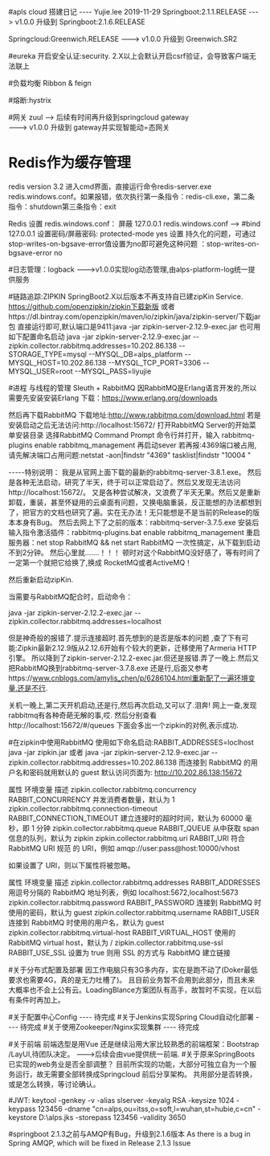 #apls cloud 搭建日记 ----   Yujie.lee 2019-11-29
Springboot:2.1.1.RELEASE ---> v1.0.0 升级到  Springboot:2.1.6.RELEASE 

Springcloud:Greenwich.RELEASE ---> v1.0.0 升级到  Greenwich.SR2

#eureka
开启安全认证:security.
2.X以上会默认开启csrf验证，会导致客户端无法联上

#负载均衡 Ribbon & feign

#熔断:hystrix

#网关 zuul -->  后续有时间再升级到springcloud gateway  
 ---> v1.0.0 升级到 gateway并实现智能动=态网关



# Redis作为缓存管理
redis version 3.2
   进入cmd界面，直接运行命令redis-server.exe redis.windows.conf。如果报错，依次执行第一条指令：redis-cli.exe，第二条指令：shutdown第三条指令：exit
  
Redis 设置 redis.windows.conf：
屏蔽  127.0.0.1 redis.windows.conf --> #bind 127.0.0.1 
设置密码/屏蔽密码: protected-mode yes
设置 持久化的问题，可通过stop-writes-on-bgsave-error值设置为no即可避免这种问题  ：stop-writes-on-bgsave-error no

#日志管理：logback
--->v1.0.0实现log动态管理,由alps-platform-log统一提供服务

#链路追踪:ZIPKIN
SpringBoot2.X以后版本不再支持自已建zipKin Service.
https://github.com/openzipkin/zipkin下载新版
或者https://dl.bintray.com/openzipkin/maven/io/zipkin/java/zipkin-server/下载jar包
 直接运行即可,默认端口是9411:java -jar zipkin-server-2.12.9-exec.jar 也可用如下配置命名启动
java -jar  zipkin-server-2.12.9-exec.jar --zipkin.collector.rabbitmq.addresses=10.202.86.138 --STORAGE_TYPE=mysql --MYSQL_DB=alps_platform  --MYSQL_HOST=10.202.86.138 --MYSQL_TCP_PORT=3306 --MYSQL_USER=root --MYSQL_PASS=liyujie


  

#进程 与线程的管理 Sleuth + RabbitMQ
因RabbitMQ是Erlang语言开发的,所以需要先安装安装Erlang
下载：https://www.erlang.org/downloads

然后再下载RabbitMQ
下载地址:http://www.rabbitmq.com/download.html
 若是安装启动之后无法访问:http://localhost:15672/ 打开RabbitMQ Server的开始菜单安装目录
选择RabbitMQ Command Prompt 命令行并打开，输入
rabbitmq-plugins enable rabbitmq_management
再启动sever
若再报:4369端口被占用,请先解决端口占用问题:netstat -aon|findstr "4369" tasklist|findstr "10004                                                                                                                                                                                                                                                                                                                                                                                                                                                                                                                                                                            "

-----特别说明： 
我是从官网上面下载的最新的rabbitmq-server-3.8.1.exe。 然后是各种无法启动，研究了半天，终于可以正常启动了。然后又发现无法访问http://localhost:15672/。
又是各种尝试解决，又浪费了半天无果。然后又是重新卸载，重装，甚至怀疑用的云桌面有问题，又换电脑重装，反正能想的办法都想到了，把官方的文档也研究了遍。实在无办法！无只能想是不是当前的Release的版本本身有Bug。
然后去网上下了之前的版本：rabbitmq-server-3.7.5.exe 
安装后输入指令激活插件：rabbitmq-plugins.bat enable rabbitmq_management
重启服务器：net stop RabbitMQ && net start RabbitMQ
一次性搞定，从下载到启动不到2分钟。
然后心里就.......！！！  顿时对这个RabbitMQ没好感了，等有时间了一定第一个就把它给换了,换成 RocketMQ或者ActiveMQ！

然后重新启动zipKin.

当需要与RabbitMQ配合时，启动命令：

java -jar zipkin-server-2.12.2-exec.jar --zipkin.collector.rabbitmq.addresses=localhost

但是神奇般的报错了.提示连接超时.首先想到的是否是版本的问题 ,查了下有可能:Zipkin最新2.12.9版从2.12.6开始有个较大的更新，迁移使用了Armeria HTTP引擎。
所以降到了zipkin-server-2.12.2-exec.jar.但还是报错.弄了一晚上.然后又把RabbitMQ换到rabbitmq-server-3.7.8.exe
还是行,后面又参考https://www.cnblogs.com/amylis_chen/p/6286104.html重新配了一遍环境变量.还是不行.

关机一晚上,第二天开机启动,还是行,然后再次启动,又可以了.泪奔! 网上一查,发现rabbitmq有各种奇葩无解的事,哎.
然后分别查看http://localhost:15672/#/queues 下面会多出一个zipkin的对例,表示成功.


#在zipkin中使用RabbitMQ
使用如下命名启动:RABBIT_ADDRESSES=loclhost java -jar zipkin.jar 或者  java -jar zipkin-server-2.12.9-exec.jar --zipkin.collector.rabbitmq.addresses=10.202.86.138
而连接到 RabbitMQ 的用户名和密码就用默认的 guest 默认访问页面为: http://10.202.86.138:15672 

属性                                                                                                                                    	环境变量	                                                               描述
zipkin.collector.rabbitmq.concurrency	RABBIT_CONCURRENCY	并发消费者数量，默认为 1
zipkin.collector.rabbitmq.connection-timeout	RABBIT_CONNECTION_TIMEOUT	建立连接时的超时时间，默认为 60000 毫秒，即 1 分钟
zipkin.collector.rabbitmq.queue	RABBIT_QUEUE	从中获取 span 信息的队列，默认为 zipkin
zipkin.collector.rabbitmq.uri	RABBIT_URI	符合 RabbitMQ URI 规范 的 URI，例如 amqp://user:pass@host:10000/vhost
		
如果设置了 URI，则以下属性将被忽略。		
		
属性	          环境变量                                                                                                                     	 描述
zipkin.collector.rabbitmq.addresses	RABBIT_ADDRESSES	用逗号分隔的 RabbitMQ 地址列表，例如 localhost:5672,localhost:5673
zipkin.collector.rabbitmq.password	RABBIT_PASSWORD	连接到 RabbitMQ 时使用的密码，默认为 guest
zipkin.collector.rabbitmq.username	RABBIT_USER	连接到 RabbitMQ 时使用的用户名，默认为 guest
zipkin.collector.rabbitmq.virtual-host	RABBIT_VIRTUAL_HOST	使用的 RabbitMQ virtual host，默认为 /
zipkin.collector.rabbitmq.use-ssl	RABBIT_USE_SSL	设置为 true 则用 SSL 的方式与 RabbitMQ 建立链接


#关于分布式配置及部署
因工作电脑只有3G多内存，实在是跑不动了(Doker最低要求也需要4G，真的是无力吐槽了)。
且目前业务暂不会用到此部分，而且未来大概率也不会上公有云。LoadingBlance方案团队有高手，故暂时不实现，在以后有条件时再加上。

#关于配置中心Config
---- 待完成
#关于Jenkins实现Spring Cloud自动化部署
---- 待完成
#关于使用Zookeeper/Nginx实现集群
---- 待完成

#关于前端
前端选型是用Vue 还是继续沿用大家比较熟悉的前端框架：Bootstrap /LayUI,待团队决定。
 --->后续会由vue提供统一前端.
#关于原来SpringBoots已实现的web务业是否全部调整？
目前所实现的功能，大部分可独立自为一个服务运行，故无需要全部转换成Springcloud 前后分享架构。
共用部分是否转换，或是怎么转换，等讨论确认。


#JWT:
keytool -genkey -v -alias slserver -keyalg RSA -keysize 1024 -keypass 123456 -dname "cn=alps,ou=itss,o=soft,l=wuhan,st=hubie,c=cn" -keystore D:\alps.jks -storepass 123456 -validity 3650



#springboot 2.1.3之前与AMQP有Bug，升级到2.1.6版本
As there is a bug in Spring AMQP, which will be fixed in Release 2.1.3 Issue 

